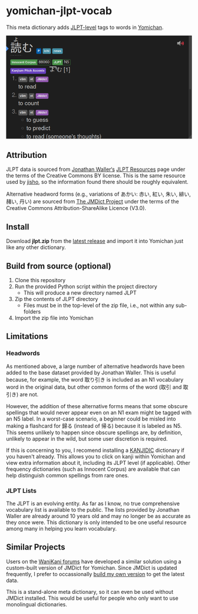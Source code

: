 # yomichan-jlpt-vocab
This meta dictionary adds [JLPT-level](https://www.jlpt.jp/e/about/levelsummary.html)
tags to words in [Yomichan](https://foosoft.net/projects/yomichan/).

![N5 tag on the word 読む](example.png)

## Attribution

JLPT data is sourced from [Jonathan
Waller‘s](http://www.tanos.co.uk/contact/) [JLPT
Resources](http://www.tanos.co.uk/jlpt/) page under the terms of
the Creative Commons BY license. This is the same resource used
by [jisho](https://jisho.org/), so the information found there
should be roughly equivalent.

Alternative headword forms (e.g., variations of あかい: 赤い, 紅い, 
朱い, 緋い, 赭い, 丹い) are sourced from [The JMDict
Project](https://www.edrdg.org/jmdict/j_jmdict.html) under the
terms of the Creative Commons Attribution-ShareAlike
Licence (V3.0).

## Install

Download **jlpt.zip** from the [latest
release](https://github.com/stephenmk/yomichan-jlpt-vocab/releases/latest)
and import it into Yomichan just like any other dictionary.

## Build from source (optional)

1. Clone this repository
2. Run the provided Python script within the project directory
    - This will produce a new directory named JLPT
3. Zip the contents of JLPT directory
    - Files must be in the top-level of the zip file, i.e., not
      within any sub-folders
4. Import the zip file into Yomichan

## Limitations

### Headwords

As mentioned above, a large number of alternative headwords
have been added to the base dataset provided by Jonathan
Waller. This is useful because, for example, the word 取り引き is
included as an N1 vocabulary word in the original data, but other
common forms of the word (取引 and 取引き) are not.

However, the addition of these alternative forms means that some
obscure spellings that would never appear even on an N1 exam might be
tagged with an N5 label.  In a worst-case scenario, a beginner
could be misled into making a flashcard for 歸る (instead of
帰る) because it is labeled as N5. This seems unlikely to
happen since obscure spellings are, by definition, unlikely to
appear in the wild, but some user discretion is required.

If this is concerning to you, I recomend installing a
[KANJIDIC](https://foosoft.net/projects/yomichan/#dictionaries)
dictionary if you haven't already. This allows you to click on
kanji within Yomichan and view extra information about it, including
its JLPT level (if applicable). Other frequency dictionaries (such
as Innocent Corpus) are available that can help distinguish
common spellings from rare ones.

### JLPT Lists

The JLPT is an evolving entity. As far as I know, no true comprehensive
vocabulary list is available to the public. The lists provided by 
Jonathan Waller are already around 10 years old and may no longer
be as accurate as they once were. This dictionary is only intended to
be one useful resource among many in helping you learn vocabulary.

## Similar Projects

Users on the [WaniKani
forums](https://community.wanikani.com/t/yomichan-and-wanikanijlpt-tags/37535)
have developed a similar solution using a custom-built version of
JMDict for Yomichan. Since JMDict is updated frequently, I prefer
to occassionally [build my own
version](https://foosoft.net/projects/yomichan-import/) to get
the latest data.

This is a stand-alone meta dictionary, so it can even be used
without JMDict installed. This would be useful for people who
only want to use monolingual dictionaries.
